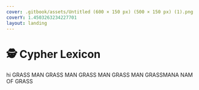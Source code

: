 ```yaml
---
cover: .gitbook/assets/Untitled (600 × 150 px) (500 × 150 px) (1).png
coverY: 1.4503263234227701
layout: landing
---
```


# 🕵 Cypher Lexicon

hi GRASS MAN GRASS MAN GRASS MAN GRASS MAN GRASSMANA NAM OF GRASS
